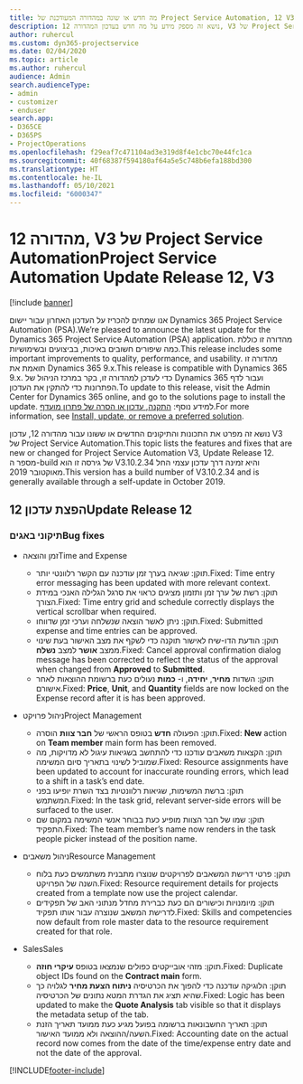 ```yaml
---
title: מה חדש או שונה במהדורה המעודכנת של Project Service Automation, 12 V3
description: נושא זה מספק מידע על מה חדש בעדכון המהדורה 12, V3 של Project Service Automation.
author: ruhercul
ms.custom: dyn365-projectservice
ms.date: 02/04/2020
ms.topic: article
ms.author: ruhercul
audience: Admin
search.audienceType:
- admin
- customizer
- enduser
search.app:
- D365CE
- D365PS
- ProjectOperations
ms.openlocfilehash: f29eaf7c471104ad3e319d8f4e1cbc70e44fc1ca
ms.sourcegitcommit: 40f68387f594180af64a5e5c748b6efa188bd300
ms.translationtype: HT
ms.contentlocale: he-IL
ms.lasthandoff: 05/10/2021
ms.locfileid: "6000347"
---
```

# <a name="project-service-automation-update-release-12-v3"></a><span data-ttu-id="28f3f-103">מהדורה 12, V3 של Project Service Automation</span><span class="sxs-lookup"><span data-stu-id="28f3f-103">Project Service Automation Update Release 12, V3</span></span>

[!include [banner](../includes/psa-now-project-operations.md)]

<span data-ttu-id="28f3f-104">אנו שמחים להכריז על העדכון האחרון עבור יישום Dynamics 365 Project Service Automation‏ (PSA).</span><span class="sxs-lookup"><span data-stu-id="28f3f-104">We’re pleased to announce the latest update for the Dynamics 365 Project Service Automation (PSA) application.</span></span> <span data-ttu-id="28f3f-105">מהדורה זו כוללת כמה שיפורים חשובים באיכות, בביצועים ובשימושיות.</span><span class="sxs-lookup"><span data-stu-id="28f3f-105">This release includes some important improvements to quality, performance, and usability.</span></span> <span data-ttu-id="28f3f-106">מהדורה זו תואמת את Dynamics 365 9.x.</span><span class="sxs-lookup"><span data-stu-id="28f3f-106">This release is compatible with Dynamics 365 9.x.</span></span> <span data-ttu-id="28f3f-107">כדי לעדכן למהדורה זו, בקר במרכז הניהול של Dynamics 365 ועבור לדף הפתרונות כדי להתקין את העדכון.</span><span class="sxs-lookup"><span data-stu-id="28f3f-107">To update to this release, visit the Admin Center for Dynamics 365 online, and go to the solutions page to install the update.</span></span> <span data-ttu-id="28f3f-108">למידע נוסף: [התקנה, עדכון או הסרה של פתרון מועדף](/power-platform/admin/install-remove-preferred-solution).</span><span class="sxs-lookup"><span data-stu-id="28f3f-108">For more information, see [Install, update, or remove a preferred solution](/power-platform/admin/install-remove-preferred-solution).</span></span>

<span data-ttu-id="28f3f-109">נושא זה מפרט את התכונות והתיקונים החדשים או ששונו עבור מהדורה 12, עדכון V3 של Project Service Automation.</span><span class="sxs-lookup"><span data-stu-id="28f3f-109">This topic lists the features and fixes that are new or changed for Project Service Automation V3, Update Release 12.</span></span> <span data-ttu-id="28f3f-110">מספר ה-build של גירסה זו הוא V3.10.2.34 והיא זמינה דרך עדכון עצמי החל מאוקטובר 2019.</span><span class="sxs-lookup"><span data-stu-id="28f3f-110">This version has a build number of V3.10.2.34 and is generally available through a self-update in October 2019.</span></span>

## <a name="update-release-12"></a><span data-ttu-id="28f3f-111">הפצת עדכון 12</span><span class="sxs-lookup"><span data-stu-id="28f3f-111">Update Release 12</span></span>

### <a name="bug-fixes"></a><span data-ttu-id="28f3f-112">תיקוני באגים</span><span class="sxs-lookup"><span data-stu-id="28f3f-112">Bug fixes</span></span>

- <span data-ttu-id="28f3f-113">זמן והוצאה</span><span class="sxs-lookup"><span data-stu-id="28f3f-113">Time and Expense</span></span>

    - <span data-ttu-id="28f3f-114">תוקן: שגיאה בערך זמן עודכנה עם הקשר רלוונטי יותר.</span><span class="sxs-lookup"><span data-stu-id="28f3f-114">Fixed: Time entry error messaging has been updated with more relevant context.</span></span>
    - <span data-ttu-id="28f3f-115">תוקן: רשת של ערך זמן ותזמון מציגים כראוי את סרגל הגלילה האנכי במידת הצורך.</span><span class="sxs-lookup"><span data-stu-id="28f3f-115">Fixed: Time entry grid and schedule correctly displays the vertical scrollbar when required.</span></span>
    - <span data-ttu-id="28f3f-116">תוקן: ניתן לאשר הוצאה שנשלחה וערכי זמן שדווחו.</span><span class="sxs-lookup"><span data-stu-id="28f3f-116">Fixed: Submitted expense and time entries can be approved.</span></span>
    - <span data-ttu-id="28f3f-117">תוקן: הודעת הדו-שיח לאישור תוקנה כדי לשקף את מצב האישור בעת שינוי ממצב **אושר** למצב **נשלח**.</span><span class="sxs-lookup"><span data-stu-id="28f3f-117">Fixed: Cancel approval confirmation dialog message has been corrected to reflect the status of the approval when changed from **Approved** to **Submitted**.</span></span>
    - <span data-ttu-id="28f3f-118">תוקן: השדות **מחיר**, **יחידה**, ו- **כמות** נעולים כעת ברשומת ההוצאות לאחר אישורם.</span><span class="sxs-lookup"><span data-stu-id="28f3f-118">Fixed: **Price**, **Unit**, and **Quantity** fields are now locked on the Expense record after it is has been approved.</span></span>

- <span data-ttu-id="28f3f-119">ניהול פרויקט</span><span class="sxs-lookup"><span data-stu-id="28f3f-119">Project Management</span></span>

    - <span data-ttu-id="28f3f-120">תוקן: הפעולה **חדש** בטופס הראשי של **חבר צוות** הוסרה.</span><span class="sxs-lookup"><span data-stu-id="28f3f-120">Fixed: **New** action on **Team member** main form has been removed.</span></span>
    - <span data-ttu-id="28f3f-121">תוקן: הקצאות משאבים עודכנו כדי להתחשב בשגיאות עיגול לא מדויקות, מה שמוביל לשינוי בתאריך סיום המשימה.</span><span class="sxs-lookup"><span data-stu-id="28f3f-121">Fixed: Resource assignments have been updated to account for inaccurate rounding errors, which lead to a shift in a task’s end date.</span></span>
    - <span data-ttu-id="28f3f-122">תוקן: ברשת המשימות, שגיאות רלוונטיות בצד השרת יופיעו בפני המשתמש.</span><span class="sxs-lookup"><span data-stu-id="28f3f-122">Fixed: In the task grid, relevant server-side errors will be surfaced to the user.</span></span>
    - <span data-ttu-id="28f3f-123">תוקן: שמו של חבר הצוות מופיע כעת בבוחר אנשי המשימה במקום שם התפקיד.</span><span class="sxs-lookup"><span data-stu-id="28f3f-123">Fixed: The team member’s name now renders in the task people picker instead of the position name.</span></span>

- <span data-ttu-id="28f3f-124">ניהול משאבים</span><span class="sxs-lookup"><span data-stu-id="28f3f-124">Resource Management</span></span>

    - <span data-ttu-id="28f3f-125">תוקן: פרטי דרישת המשאבים לפרויקטים שנוצרו מתבנית משתמשים כעת בלוח השנה של הפרויקט.</span><span class="sxs-lookup"><span data-stu-id="28f3f-125">Fixed: Resource requirement details for projects created from a template now use the project calendar.</span></span>
    - <span data-ttu-id="28f3f-126">תוקן: מיומנויות וכישורים הם כעת כברירת מחדל מנתוני האב של תפקידים לדרישת המשאב שנוצרה עבור אותו תפקיד.</span><span class="sxs-lookup"><span data-stu-id="28f3f-126">Fixed: Skills and competencies now default from role master data to the resource requirement created for that role.</span></span>

- <span data-ttu-id="28f3f-127">Sales</span><span class="sxs-lookup"><span data-stu-id="28f3f-127">Sales</span></span>

    - <span data-ttu-id="28f3f-128">תוקן: מזהי אובייקטים כפולים שנמצאו בטופס **עיקרי חוזה**.</span><span class="sxs-lookup"><span data-stu-id="28f3f-128">Fixed: Duplicate object IDs found on the **Contract main** form.</span></span>
    - <span data-ttu-id="28f3f-129">תוקן: הלוגיקה עודכנה כדי להפוך את הכרטיסיה **ניתוח הצעת מחיר** לגלויה כך שהיא תציג את הגדרת המטא נתונים של הכרטיסיה.</span><span class="sxs-lookup"><span data-stu-id="28f3f-129">Fixed: Logic has been updated to make the **Quote Analysis** tab visible so that it displays the metadata setup of the tab.</span></span>
    - <span data-ttu-id="28f3f-130">תוקן: תאריך החשבונאות ברשומה בפועל מגיע כעת ממועד תאריך הזנת השעה/ההוצאה ולא ממועד האישור.</span><span class="sxs-lookup"><span data-stu-id="28f3f-130">Fixed: Accounting date on the actual record now comes from the date of the time/expense entry date and not the date of the approval.</span></span>


[!INCLUDE[footer-include](../includes/footer-banner.md)]